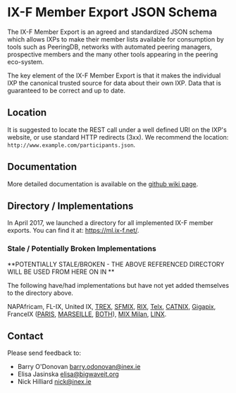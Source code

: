 IX-F Member Export JSON Schema
================================

The IX-F Member Export is an agreed and standardized JSON schema which allows IXPs to make their member lists available for consumption by tools such as PeeringDB, networks with automated peering managers, prospective members and the many other tools appearing in the peering eco-system.

The key element of the IX-F Member Export is that it makes the individual IXP the canonical trusted source for data about their own IXP. Data that is guaranteed to be correct and up to date.


## Location

It is suggested to locate the REST call under a well defined URI on the IXP's website, or use standard HTTP redirects (3xx). We recommend the location: `http://www.example.com/participants.json`.

## Documentation

More detailed documentation is available on the [github wiki page](https://github.com/euro-ix/json-schemas/wiki).

## Directory / Implementations

In April 2017, we launched a directory for all implemented IX-F member exports. You can find it at: https://ml.ix-f.net/.

### Stale / Potentially Broken Implementations 

**POTENTIALLY STALE/BROKEN - THE ABOVE REFERENCED DIRECTORY WILL BE USED FROM HERE ON IN **

The following have/had implementations but have not yet added themselves to the directory above.

NAPAfricam, FL-IX, United IX, [TREX](http://www.trex.fi/memberlist.json), [SFMIX](http://sfmix.org/participants.json), [RIX](http://rix.is/participants.json), [Telx](https://tie.telx.com/stats/members.json), [CATNIX](http://www.catnix.net/participants.json), [Gigapix](http://square.gigapix.pt/participants.json), FranceIX ([PARIS](https://www.franceix.net/api/members/list/json?location=PAR), [MARSEILLE](https://www.franceix.net/api/members/list/json?location=MRS), [BOTH](https://www.franceix.net/api/members/list/json)), [MIX Milan](http://www.mix-it.net/participants.json), [LINX](https://www.linx.net/members.json).

## Contact

Please send feedback to:

* Barry O'Donovan <barry.odonovan@inex.ie>
* Elisa Jasinska <elisa@bigwaveit.org>
* Nick Hilliard <nick@inex.ie>
